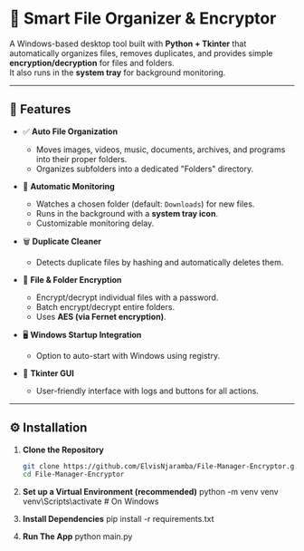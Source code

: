# 📂 Smart File Organizer & Encryptor

A Windows-based desktop tool built with **Python + Tkinter** that automatically organizes files, removes duplicates, and provides simple **encryption/decryption** for files and folders.  
It also runs in the **system tray** for background monitoring.

---

## 🚀 Features

- ✅ **Auto File Organization**  
  - Moves images, videos, music, documents, archives, and programs into their proper folders.
  - Organizes subfolders into a dedicated "Folders" directory.

- 🔄 **Automatic Monitoring**  
  - Watches a chosen folder (default: `Downloads`) for new files.
  - Runs in the background with a **system tray icon**.
  - Customizable monitoring delay.

- 🗑️ **Duplicate Cleaner**  
  - Detects duplicate files by hashing and automatically deletes them.

- 🔐 **File & Folder Encryption**  
  - Encrypt/decrypt individual files with a password.  
  - Batch encrypt/decrypt entire folders.  
  - Uses **AES (via Fernet encryption)**.

- 🖥️ **Windows Startup Integration**  
  - Option to auto-start with Windows using registry.

- 📝 **Tkinter GUI**  
  - User-friendly interface with logs and buttons for all actions.

---

## ⚙️ Installation

1. **Clone the Repository**
   ```bash
   git clone https://github.com/ElvisNjaramba/File-Manager-Encryptor.git
   cd File-Manager-Encryptor

2. **Set up a Virtual Environment (recommended)**
   python -m venv venv
   venv\Scripts\activate   # On Windows

3. **Install Dependencies**
   pip install -r requirements.txt

4. **Run The App**
   python main.py

